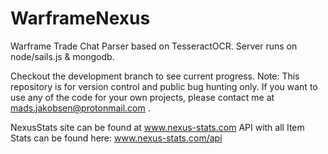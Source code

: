 # WarframeNexus
Warframe Trade Chat Parser based on TesseractOCR. Server runs on node/sails.js & mongodb.

Checkout the development branch to see current progress.
Note: This repository is for version control and public bug hunting only. If you want to use any of the code for your own projects, please contact me at mads.jakobsen@protonmail.com .

NexusStats site can be found at www.nexus-stats.com
API with all Item Stats can be found here: www.nexus-stats.com/api

